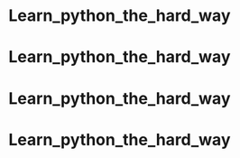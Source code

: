 # Learn_python_the_hard_way
# Learn_python_the_hard_way
# Learn_python_the_hard_way
# Learn_python_the_hard_way
